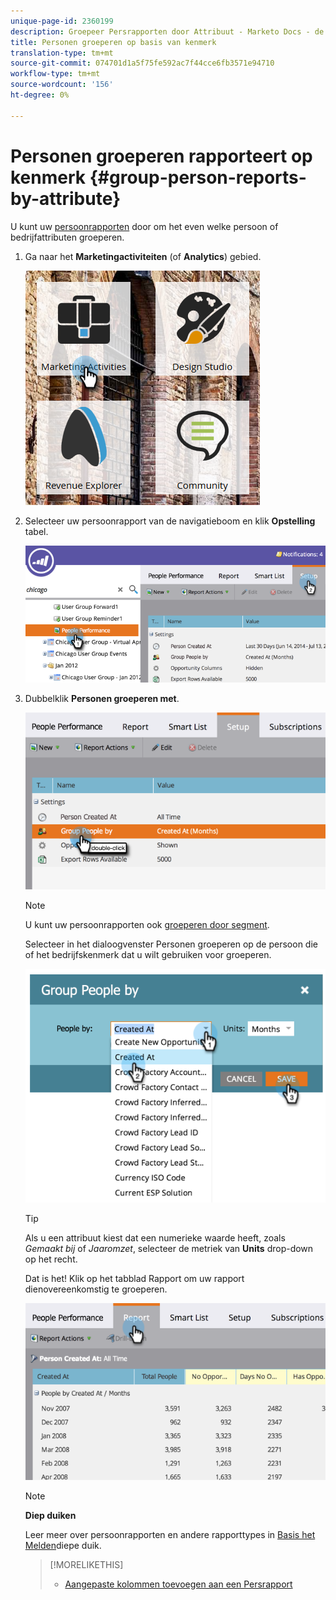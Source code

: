 ```yaml
---
unique-page-id: 2360199
description: Groepeer Persrapporten door Attribuut - Marketo Docs - de Documentatie van het Product
title: Personen groeperen op basis van kenmerk
translation-type: tm+mt
source-git-commit: 074701d1a5f75fe592ac7f44cce6fb3571e94710
workflow-type: tm+mt
source-wordcount: '156'
ht-degree: 0%

---
```



# Personen groeperen rapporteert op kenmerk {#group-person-reports-by-attribute}

U kunt uw [persoonrapporten](http://docs.marketo.com/display/docs/basic+reporting) door om het even welke persoon of bedrijfattributen groeperen.

1. Ga naar het **Marketingactiviteiten** (of **Analytics**) gebied.

   ![](assets/image2017-3-28-10-3a22-3a53.png)

1. Selecteer uw persoonrapport van de navigatieboom en klik **Opstelling** tabel.

   ![](assets/image2017-3-28-11-3a33-3a48.png)

1. Dubbelklik **Personen groeperen met**.

   ![](assets/image2017-3-28-11-3a34-3a5.png)

   >[!NOTE]
   >
   >U kunt uw persoonrapporten ook [groeperen door segment](../../../../product-docs/personalization/segmentation-and-snippets/segmentation/group-person-reports-by-segment.md).

   Selecteer in het dialoogvenster Personen groeperen op de persoon die of het bedrijfskenmerk dat u wilt gebruiken voor groeperen.

   ![](assets/image2017-3-28-11-3a34-3a42.png)

   >[!TIP]
   >
   >Als u een attribuut kiest dat een numerieke waarde heeft, zoals *Gemaakt bij* of *Jaaromzet*, selecteer de metriek van **Units** drop-down op het recht.

   Dat is het! Klik op het tabblad Rapport om uw rapport dienovereenkomstig te groeperen.

   ![](assets/image2017-3-28-11-3a35-3a0.png)

   >[!NOTE]
   >
   >**Diep duiken**
   >
   >
   >Leer meer over persoonrapporten en andere rapporttypes in [Basis het Melden](http://docs.marketo.com/display/docs/basic+reporting)diepe duik.

   >[!MORELIKETHIS]
   >
   >
   >    
   >    
   >    * [Aangepaste kolommen toevoegen aan een Persrapport](../../../../product-docs/reporting/basic-reporting/editing-reports/add-custom-columns-to-a-person-report.md)


